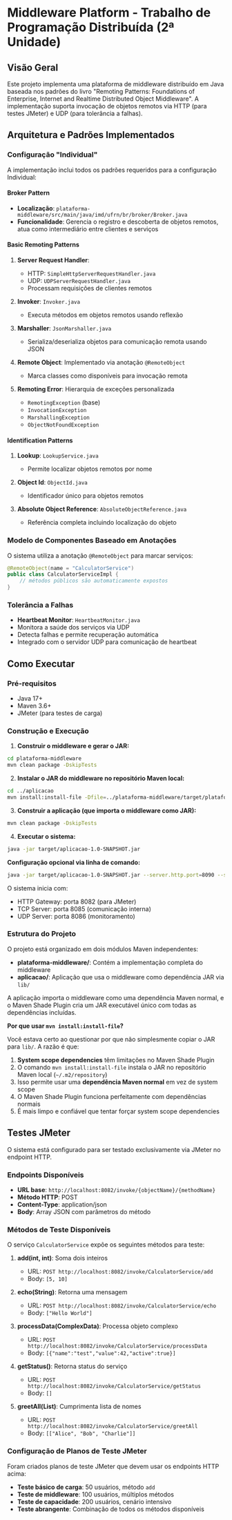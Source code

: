 # Middleware Platform - Trabalho de Programação Distribuída (2ª Unidade)

## Visão Geral

Este projeto implementa uma plataforma de middleware distribuído em Java baseada nos padrões do livro "Remoting Patterns: Foundations of Enterprise, Internet and Realtime Distributed Object Middleware". A implementação suporta invocação de objetos remotos via HTTP (para testes JMeter) e UDP (para tolerância a falhas).

## Arquitetura e Padrões Implementados

### Configuração "Individual"
A implementação inclui todos os padrões requeridos para a configuração Individual:

#### Broker Pattern
- **Localização**: `plataforma-middleware/src/main/java/imd/ufrn/br/broker/Broker.java`
- **Funcionalidade**: Gerencia o registro e descoberta de objetos remotos, atua como intermediário entre clientes e serviços

#### Basic Remoting Patterns
1. **Server Request Handler**: 
   - HTTP: `SimpleHttpServerRequestHandler.java`
   - UDP: `UDPServerRequestHandler.java`
   - Processam requisições de clientes remotos

2. **Invoker**: `Invoker.java`
   - Executa métodos em objetos remotos usando reflexão

3. **Marshaller**: `JsonMarshaller.java`
   - Serializa/deserializa objetos para comunicação remota usando JSON

4. **Remote Object**: Implementado via anotação `@RemoteObject`
   - Marca classes como disponíveis para invocação remota

5. **Remoting Error**: Hierarquia de exceções personalizada
   - `RemotingException` (base)
   - `InvocationException`
   - `MarshallingException`
   - `ObjectNotFoundException`

#### Identification Patterns
1. **Lookup**: `LookupService.java`
   - Permite localizar objetos remotos por nome

2. **Object Id**: `ObjectId.java`
   - Identificador único para objetos remotos

3. **Absolute Object Reference**: `AbsoluteObjectReference.java`
   - Referência completa incluindo localização do objeto

### Modelo de Componentes Baseado em Anotações

O sistema utiliza a anotação `@RemoteObject` para marcar serviços:

```java
@RemoteObject(name = "CalculatorService")
public class CalculatorServiceImpl {
    // métodos públicos são automaticamente expostos
}
```

### Tolerância a Falhas

- **Heartbeat Monitor**: `HeartbeatMonitor.java`
- Monitora a saúde dos serviços via UDP
- Detecta falhas e permite recuperação automática
- Integrado com o servidor UDP para comunicação de heartbeat


## Como Executar

### Pré-requisitos
- Java 17+
- Maven 3.6+
- JMeter (para testes de carga)

### Construção e Execução

1. **Construir o middleware e gerar o JAR:**
```bash
cd plataforma-middleware
mvn clean package -DskipTests
```

2. **Instalar o JAR do middleware no repositório Maven local:**
```bash
cd ../aplicacao
mvn install:install-file -Dfile=../plataforma-middleware/target/plataforma-middleware-1.0-SNAPSHOT.jar -DgroupId=imd.ufrn.br -DartifactId=plataforma-middleware -Dversion=1.0-SNAPSHOT -Dpackaging=jar
```
3. **Construir a aplicação (que importa o middleware como JAR):**
```bash
mvn clean package -DskipTests
```

4. **Executar o sistema:**
```bash
java -jar target/aplicacao-1.0-SNAPSHOT.jar
```

**Configuração opcional via linha de comando:**
```bash
java -jar target/aplicacao-1.0-SNAPSHOT.jar --server.http.port=8090 --server.tcp.port=8091 --server.udp.port=8092
```

O sistema inicia com:
- HTTP Gateway: porta 8082 (para JMeter)
- TCP Server: porta 8085 (comunicação interna)
- UDP Server: porta 8086 (monitoramento)

### Estrutura do Projeto

O projeto está organizado em dois módulos Maven independentes:

- **plataforma-middleware/**: Contém a implementação completa do middleware
- **aplicacao/**: Aplicação que usa o middleware como dependência JAR via `lib/`

A aplicação importa o middleware como uma dependência Maven normal, e o Maven Shade Plugin cria um JAR executável único com todas as dependências incluídas.

**Por que usar `mvn install:install-file`?**

Você estava certo ao questionar por que não simplesmente copiar o JAR para `lib/`. A razão é que:

1. **System scope dependencies** têm limitações no Maven Shade Plugin
2. O comando `mvn install:install-file` instala o JAR no repositório Maven local (`~/.m2/repository`)
3. Isso permite usar uma **dependência Maven normal** em vez de system scope
4. O Maven Shade Plugin funciona perfeitamente com dependências normais
5. É mais limpo e confiável que tentar forçar system scope dependencies

## Testes JMeter

O sistema está configurado para ser testado exclusivamente via JMeter no endpoint HTTP.

### Endpoints Disponíveis

- **URL base**: `http://localhost:8082/invoke/{objectName}/{methodName}`
- **Método HTTP**: POST
- **Content-Type**: application/json
- **Body**: Array JSON com parâmetros do método

### Métodos de Teste Disponíveis

O serviço `CalculatorService` expõe os seguintes métodos para teste:

1. **add(int, int)**: Soma dois inteiros
   - URL: `POST http://localhost:8082/invoke/CalculatorService/add`
   - Body: `[5, 10]`

2. **echo(String)**: Retorna uma mensagem
   - URL: `POST http://localhost:8082/invoke/CalculatorService/echo`
   - Body: `["Hello World"]`

3. **processData(ComplexData)**: Processa objeto complexo
   - URL: `POST http://localhost:8082/invoke/CalculatorService/processData`
   - Body: `[{"name":"test","value":42,"active":true}]`

4. **getStatus()**: Retorna status do serviço
   - URL: `POST http://localhost:8082/invoke/CalculatorService/getStatus`
   - Body: `[]`

5. **greetAll(List<String>)**: Cumprimenta lista de nomes
   - URL: `POST http://localhost:8082/invoke/CalculatorService/greetAll`
   - Body: `[["Alice", "Bob", "Charlie"]]`

### Configuração de Planos de Teste JMeter

Foram criados planos de teste JMeter que devem usar os endpoints HTTP acima:

- **Teste básico de carga**: 50 usuários, método `add`
- **Teste de middleware**: 100 usuários, múltiplos métodos
- **Teste de capacidade**: 200 usuários, cenário intensivo
- **Teste abrangente**: Combinação de todos os métodos disponíveis
